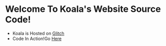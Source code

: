 

# Welcome To Koala's Website Source Code!

- Koala is Hosted on [Glitch](https://glitch.com)
- Code In Action!Go [Here](https://koala.glitch.me/)
